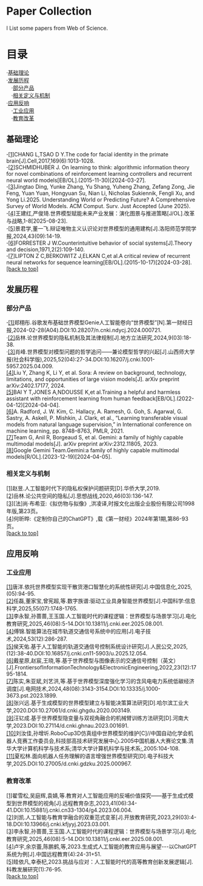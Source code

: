 # Paper Collection
I List some papers from Web of Science.
# 目录
·[基础理论](#基础理论)  
·[发展历程](#发展历程)  
**$~~~~$**·[部分产品](#部分产品)  
**$~~~~$**·[相关定义与机制](#相关定义与机制)  
·[应用反响](#应用反响)  
**$~~~~$**·[工业应用](#工业应用)  
**$~~~~$**·[教育改革](#教育改革)  

## 基础理论
**·**[[1]](https://www.cell.com/fulltext/S0092-8674(17)30538-X)CHANG L,TSAO D Y.The code for facial identity in the primate brain[J].Cell,2017,169(6):1013-1028.  
**·**[[2]](https://arxiv.org/abs/1511.09249)SCHMIDHUBER J. On learning to think: algorithmic information theory for novel combinations of reinforcement learning controllers and recurrent neural world models[EB/OL].(2015-11-30)[2024-03-27].  
**·**[[3]](https://arxiv.org/abs/2411.14499)Jingtao Ding, Yunke Zhang, Yu Shang, Yuheng Zhang, Zefang Zong, Jie Feng, Yuan Yuan, Hongyuan Su, Nian Li, Nicholas Sukiennik, Fengli Xu, and Yong Li.2025. Understanding World or Predicting Future? A Comprehensive Survey of World Models. ACM Comput. Surv. Just Accepted (June 2025).  
**·**[[4]](https://kns.cnki.net/kcms2/article/abstract?v=MmR6bzzH81GHLO4x9R2BJGWoix-zbKfrQ887J1HRhdEDbvIRrs3lsBFylzVORyYNVKixo1iFvf3CTq90hhrVpYkWY-9umJQ4QDhTK5vwE6es8hzbK2qIF02YcfFUcr14ddSjTzmSeyHCFT0WsgSgw7AOY1l1YDBk&uniplatform=NZKPT)王建红,严俊琦.世界模型赋能未来产业发展：演化图景与推进策略[J/OL].改革与战略,1-8[2025-08-23].  
**·**[[5]](https://kns.cnki.net/kcms2/article/abstract?v=MmR6bzzH81GZRVc-pqZ9nvFp_EQaTaQJtW2crGxWjZ1O7WmYwCtSnYBkHOTEd9Kfh3TZzHlVbfPQVail84ActbDBVFHWoKbBzbi_mOt_M_L3RSaLIGmgxmdwcB2dwUVtt8HtYu0Az6cq0rDE0vNWn5YeAn-p1XKPBa4yP9k8-Uk=&uniplatform=NZKPT)景君学,董一飞.辩证唯物主义认识论对世界模型的通用建构[J].洛阳师范学院学报,2024,43(09):14-19.  
**·**[[6]](https://www.sciencedirect.com/science/article/abs/pii/S004016257180001X)FORRESTER J W.Counterintuitive behavior of social systems[J].Theory and decision,1971,2(2):109-140.  
**·**[[7]](https://arxiv.org/abs/1506.00019)LIPTON Z C,BERKOWITZ J,ELKAN C,et al.A critical review of recurrent neural networks for sequence learning[EB/OL].(2015-10-17)[2024-03-28].  
[[back to top]](#目录)  
## 发展历程
### 部分产品
**·**[[1]](https://kns.cnki.net/kcms2/article/abstract?v=MmR6bzzH81FtzSntclUFVZ6mBoRQldvJM-jB_28O6EaXi2C3D3KeyaVPtcMqgc2Zn0GtTBkYeik5U-VnHtxGRXH-A3TAkLfOhN7b2nkZypfBbQMvsO0cNen9xJ4gLc4O-PSZisJQxRo5tDt9mT8Rk6d2AmJ_FO_hIW0JJf_yXFCmAp9CqdPWxw==&uniplatform=NZKPT)郑栩彤.谷歌发布基础世界模型Genie人工智能卷向“世界模型”[N].第一财经日报,2024-02-28(A04).DOI:10.28207/n.cnki.ndycj.2024.000721.  
·[[2]](https://kns.cnki.net/kcms2/article/abstract?v=MmR6bzzH81FdR6ZB3lggIPMvEy1ad2K9yerecs78-y2lMPxRtSp4tXipE9oYYi88HIl-g-Qj61mVTFqKDvOAv3cqpJwJTdvKBj_Al0oQrQRC_eUyQnHZA1StQRoo4v5jeNLIok9uhvqPN_QroXqK_yaThp-gVae9uJ1uExVecOo=&uniplatform=NZKPT)岳林.论世界模型的隐私机制及其法律规制[J].地方立法研究,2024,9(03):18-38.  
·[[3]](https://kns.cnki.net/kcms2/article/abstract?v=MmR6bzzH81HSpgjUUygyoSEn5pFcgeP7QbEiBP66E4PtM5SWRijebYdmXKCiCSHKlpcwYhMnpgpKSXVh0nQvj51-mm7EswLxq-NfQ73TmOz1A9xz8CX2hSOm02zE-rYRqVeiJ0kdS2lI-m94KBPh-aRyZlcnsLp3ryOY0PIxpGY=&uniplatform=NZKPT)肖峰.世界模型对模型问题的哲学追问——兼论模型哲学的兴起[J].山西师大学报(社会科学版),2025,52(04):27-34.DOI:10.16207/j.cnki.1001-5957.2025.04.009.  
[[4]](https://arxiv.org/abs/2402.17177)Liu Y, Zhang K, Li Y, et al. Sora: A review on background, technology, limitations, and opportunities of large vision models[J]. arXiv preprint arXiv:2402.17177, 2024.  
[[5]](http://arxiv.org/abs/2204.05862v1)BAI Y T,JONES A,NDOUSSE K,et al.Training a helpful and harmless assistant with reinforcement learning from human feedback[EB/OL].(2022-04-12)[2024-04-04].  
[[6]](https://arxiv.org/abs/2103.00020)A. Radford, J. W. Kim, C. Hallacy, A. Ramesh, G. Goh, S. Agarwal, G. Sastry, A. Askell, P. Mishkin, J. Clark, et al., “Learning transferable visual models from natural language supervision,” in International conference on machine learning, pp. 8748–8763, PMLR, 2021.  
[[7]](https://arxiv.org/abs/2312.11805)Team G, Anil R, Borgeaud S, et al. Gemini: a family of highly capable multimodal models[J]. arXiv preprint arXiv:2312.11805, 2023.  
[[8]](https://arxiv.org/abs/2312.11805)Google Gemini Team.Gemini:a family of highly capable multimodal models[R/OL].(2023-12-19)[2024-04-05].  
### 相关定义与机制
[[1]](https://kns.cnki.net/kcms2/article/abstract?v=MmR6bzzH81EP9poP5QJ91F4e34aZ4bJ2esza5aoLmzS3mVVp67JdHgXkkxfbtY68oVRG6WfgRe9mxUXwFBoh7J75xscRq42vSPF1UjyC7VhpRsa2naejx8c4tfr5IP1qc2ZMfL3CyJbgsXojSUuV9BM0e3Zw7IxoSqLVwy0N6Lo=&uniplatform=NZKPT)赵昱.人工智能时代下的隐私权保护问题研究[D].华侨大学,2019.  
[[2]](https://kns.cnki.net/kcms2/article/abstract?v=MmR6bzzH81EjGetMV0tWy6zZ2Zsbcckmd9Y4g0jyr4zNIfeRjGXiSuA5dFmzCMRY0pn_mX1IotgPwY2e_uRaXBXOWwyRn-h1qTzImU_XfAQ2Sy7Byyom-cv4O8_BVQ5BlXQSpNd_v3hd8HwPWbia1gJGq7s0DSdkOHOhWDHvFOo=&uniplatform=NZKPT)岳林.论公共空间的隐私[J].思想战线,2020,46(03):136-147.  
[[3]](https://book.douban.com/subject/1903170/)[法]尚·布希亚:《拟仿物与拟像》,洪凌译,时报文化出版企业股份有限公司1998年版,第23页。  
[[4]]((https://www.yicai.com/vip/news/101955282.html))何昕晔:《定制你自己的ChatGPT》,载《第一财经》2024年第1期,第86-93页。  
[[back to top]](#目录)
## 应用反响
### 工业应用
[[1]](https://kns.cnki.net/kcms2/article/abstract?v=MmR6bzzH81E3OkZH0u5Ur65ub89bYKl7FhSBAG5jpOO5OQaeXNyOJ8AOHxCOVOx4_2GDOrekiXj6aKWFD8OdInJLtiQPJi7NBCVDDu-4R-xsbIoPrN5RO-KxzsbjENUZwVWHF-LtwYRPiL_oa-WSd9m_d4JhU1n_wnXF6xpmGYg=&uniplatform=NZKPT)唐洋.依托世界模型实现干散货港口智慧化的系统性研究[J].中国信息化,2025,(05):94-95.  
[[2]](https://kns.cnki.net/kcms2/article/abstract?v=MmR6bzzH81HrylM6exuRAgvQ1xUA0DHpLArHHYY2OqlMz4aL4wfiESVOBWd-Y17Bx3kdnf6fuuStIU7lRNmUyl-3U0bR8SIcTi7KdpWFsyy2yVzeXHL1Lku09SiZc-olfg5kKRlwj8SDoZqh8yMYmSIZPe0OV4Kexx7QiVwc_F0=&uniplatform=NZKPT)任磊,董家宝,曾宪超,等.数字族谱:驱动工业具身智能世界模型[J].中国科学:信息科学,2025,55(07):1748-1765.  
[[3]](https://kns.cnki.net/kcms2/article/abstract?v=MmR6bzzH81HQrYuprQ_63Y5h5Dl7D0MUE8wB0AJn_gEDEDmgAbX09AxqwbtCQYDUWKhwAuKXIVHZg31fHhE63efyjFd7R3o0hEFq1dOBZerAYK0wg-vkJKJ-uW3zsrT04ZcOY5nOeaiGf7MK_h9spkdha0ytWpFF&uniplatform=NZKPT)李永智,孙蔷蔷,王玉国.人工智能时代的课程逻辑：世界模型与场景学习[J].电化教育研究,2025,46(08):5-14.DOI:10.13811/j.cnki.eer.2025.08.001.  
[[4]](https://kns.cnki.net/kcms2/article/abstract?v=MmR6bzzH81HG6sQ-tST2-wj1revEw4024V7RpImZ7XkK5V60WWvYbnyiF7_oQJ3A_8HNWTlqiraMI0_cWOcxGZ4vy92pXJVnHxTdDW0thRgrmLYS3RxUPPZNtxIxoD5Pe2xybBvImKWedZ-K91EepADuWhFhPrXh-q9wYH-4AAM=&uniplatform=NZKPT)傅锦.智能算法在城市轨道交通信号系统中的应用[J].电子技术,2024,53(12):286-287.  
[[5]](https://kns.cnki.net/kcms2/article/abstract?v=MmR6bzzH81Ewk9uLE-jwSsMJzTG_wGQRKEB5sgCySWkKRLF2yo59dPwgJvO0o2sx0QPC2i4e2WUfV8ZwE40y_YOP5Loc8BESmqYka2zY1YxkfxxSjI86zpeGi7Oy3n81V-_CTb_yVf_-KolQxw818P69d4L_U7xzu70NmwrSCPs=&uniplatform=NZKPT)侯天佑.基于人工智能的轨道交通信号控制系统设计研究[J].人民公交,2025,(12):38-40.DOI:10.16857/j.cnki.cn11-5903/u.2025.12.054.  
[[6]](https://kns.cnki.net/kcms2/article/abstract?v=MmR6bzzH81G1sviewGIjqbdQP6dcW8gxi85_S4Ll9TvbV0J52CYXLEt9EsmSwz9PUJbg4z0pRVB5bn3nJI7fXkZlGpR2EvscLmoJI09hTf9dMukbbR_P4scedEw1BHVa_0uVcvKgEx9up611DCi8f7m-49qjw20L9Xknb9RyNL0=&uniplatform=NZKPT)戴星原,赵宸,王晓,等.基于世界模型与图像表示的交通信号控制（英文）[J].FrontiersofInformationTechnology&ElectronicEngineering,2022,23(12):1795-1814.  
[[7]](https://kns.cnki.net/kcms2/article/abstract?v=MmR6bzzH81EmxveQgYmh-XQVdBhN_oQlV_uq0AANGC7lpX-qSchpzmuxS-t256cD_RLRWTLyWKef08JIzZjQyxt7g0z2G9uFH7MdXAN-dECu626IwG7NWnzRbMU2oQgsfZ3FtydR-jCMiLVUG21ioLEFl6P7Y2s7Bl_RSM2ZPFg=&uniplatform=NZKPT)陈实,朱亚斌,刘艺洪,等.基于世界模型深度强化学习的含风电电力系统低碳经济调度[J].电网技术,2024,48(08):3143-3154.DOI:10.13335/j.1000-3673.pst.2023.1899.  
[[8]](https://kns.cnki.net/kcms2/article/abstract?v=MmR6bzzH81Hj8dz7AcM6O9I0dY9zd7ySLW--2HJWxxnDu_VOEf--Smi3gUCouz21GM-Fh_1kEDakjEtomc9C5YcVa96wvfvqVKUEIiG_crTtbinlwrmr5QmJ2qvZKZVNVFMFyTH7KvKq6-z4o3nMSI5Vet7Qt1an1P0uUaX3aBY=&uniplatform=NZKPT)张兴远.基于生成模型的世界模型建立与智能决策算法研究[D].哈尔滨工业大学,2020.DOI:10.27061/d.cnki.ghgdu.2020.003149.  
[[9]](https://kns.cnki.net/kcms2/article/abstract?v=MmR6bzzH81EAkqg8AHxVKwvljKJDfCQmjWbFo2IXkyhatL-IpkMU4B6_wgU-UW4FRjVAg2NFdfuXwUqXojLTn34plEvy1h27qDfBl7QrHeJt8HeG418zjHIt8X1mPxhiREdi4CYUd1wzJqz-aedTlvdWSwRAcNi-x1CVrFB7Xow=&uniplatform=NZKPT)汪钇成.基于世界模型隐变量与双视角融合的机械臂训练方法研究[D].河南大学,2023.DOI:10.27114/d.cnki.ghnau.2023.001691.  
[[10]](https://kns.cnki.net/kcms2/article/abstract?v=MmR6bzzH81EayZzJa2xZw_A7k1Do5offzVtTFI3s07-x_c-U3NQFQ5c1m07z6eQQnoGipC7LTlf5gyjKlSFbhfdH1FJVdeVGvUItjQhSfIHdMIMUd0YIb9vMzErdP5gIb5aZja-_i8gKUr4ax9VcO8zZvSSIg3Ezx_3ZtRCCpJM=&uniplatform=NZKPT)刘汝佳,孙增圻.RoboCup3D仿真组中世界模型的维护[C]//中国自动化学会机器人竞赛工作委员会,科技部高技术研究发展中心.2005中国机器人大赛论文集.清华大学计算机科学与技术系;清华大学计算机科学与技术系;,2005:104-108.  
[[11]](https://kns.cnki.net/kcms2/article/abstract?v=MmR6bzzH81Fbm7s0yeNZIbwsDSQEd_oYY3QXXviQqf-MzC1gSaHQQuxj1Bi68KdcczdjLHjVnKSClxDIBsGQOWdTc29ltzJNaMo_La4gSqv-h5utFLWbuULv7Tt1wjBcMXsUvT8UStD30EWaYH11KFzdM59NpZeruaF6KlW3vVA=&uniplatform=NZKPT)夏松林.面向机器人任务理解的语言增强世界模型研究[D].电子科技大学,2025.DOI:10.27005/d.cnki.gdzku.2025.000967.  
### 教育改革
[[1]](https://kns.cnki.net/kcms2/article/abstract?v=MmR6bzzH81G5qxHMX3Zxt4wTUm3vn5Tz7OuNz8QADZuLbAGiPzOsWRml0C7X0bsA8I-g7_39PNqaCr70ukl6k7xs_ELGLV-OOCK3A82mduFLHYU_c7SywR0L_8-eKTHVedf4iqwo3sL0Y3Lx8GEf-WeB9K8_ZNyR6rC7ZYnhZlQ=&uniplatform=NZKPT)翟雪松,吴庭辉,袁婧,等.教育对人工智能应用的反哺价值探究——基于生成式模型到世界模型的视角[J].远程教育杂志,2023,41(06):34-41.DOI:10.15881/j.cnki.cn33-1304/g4.2023.06.004.  
[[2]](https://kns.cnki.net/kcms2/article/abstract?v=MmR6bzzH81FywfNFdtlMF6C4Qv1RP0QZzTd_Wc3LJxX8AjRm2432t18nvSUSTrJSCGuDDKVQ_7ymQ-2s9pXSZuRN8a8vyQeRK4vFNd4D5qsEHEY5spRyPoMAeW9OfT-0vRyXrlHX_bZdQyKSxcK_b5XrZAyUVUn1rPZR5cnqcVg=&uniplatform=NZKPT)刘凯.人工智能与教育学融合的双重范式变革[J].开放教育研究,2023,29(03):4-18.DOI:10.13966/j.cnki.kfjyyj.2023.03.001.  
[[3]](https://kns.cnki.net/kcms2/article/abstract?v=MmR6bzzH81G0f58Og3KjllSHEVqJrzLZP6dZVGA6--UxPXH_WNOaec0Qk97bgkrJuE0xweTPohv8BCtMvCxRQ04o76eoeTioPl1mBhi4kSnoW8P2ccg9QA5cw6nxUvwTraIUzrAGprjrZsrhfFdsPJG__QhmAPKI&uniplatform=NZKPT)李永智,孙蔷蔷,王玉国.人工智能时代的课程逻辑：世界模型与场景学习[J].电化教育研究,2025,46(08):5-14.DOI:10.13811/j.cnki.eer.2025.08.001.  
[[4]](https://kns.cnki.net/kcms2/article/abstract?v=MmR6bzzH81EWf3aROEjsBAg5qnB2ayjI-aTJ7pehXrVh8a9Ppt_a3BNLCgCZjcMndQctaCrh2rh8s_zqQi-cwyjsMI6IK6IdTcfybQ-vzN6_gHOymKEOyv4_U8OWLQ4rEmPZ879NeaLGKUZN_f1dXY7rxxsOvro4VFOBGY_FMS4=&uniplatform=NZKPT)卢宇,余京蕾,陈鹏鹤,等,2023.生成式人工智能的教育应用与展望---以ChatGPT系统为例[J].中国远程教育(4):24-31+51.  
[[5]](https://kns.cnki.net/kcms2/article/abstract?v=MmR6bzzH81Elru8rH4Oq3QE0KXhrMlTRPR74NPgdLPgfy1atEa0ZzDjVMhXyBH1nwRppRquBQLWqx4ugF1RcAzKlKKiN4B87hu6HS8DyPi2LwvWXPqgPAk0rdAuZCnkpluqGwIM-OQJrRJsQs1FeZM12GMCiiqVFotx5QKtaBeo=&uniplatform=NZKPT)眭依凡,幸泰杞,2023.挑战与应对：人工智能时代的高等教育创新发展逻辑[J].科教发展研究(1):76-95.  
[[back to top]](#目录)
